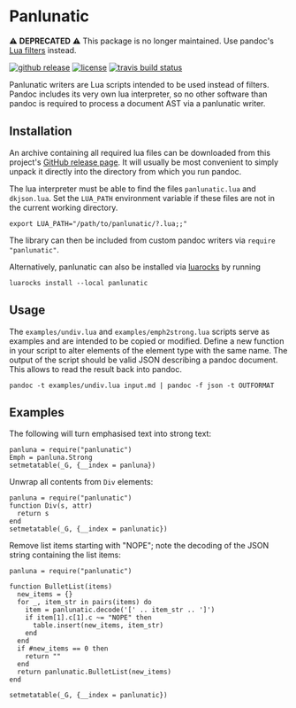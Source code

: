 Panlunatic
==========

:warning: **DEPRECATED** :warning: This package is no longer maintained. Use
pandoc's [Lua filters](https://pandoc.org/lua-filters.html) instead.

[![github release](https://img.shields.io/github/release/tarleb/panlunatic.svg?label=current+release)](https://github.com/tarleb/panlunatic/releases)
[![license](https://img.shields.io/github/license/tarleb/panlunatic.svg?style=flat-square)](./LICENSE)
[![travis build status](https://img.shields.io/travis/tarleb/panlunatic/master.svg?style=flat-square)](https://travis-ci.org/tarleb/panlunatic)

Panlunatic writers are Lua scripts intended to be used instead of filters.
Pandoc includes its very own lua interpreter, so no other software than pandoc
is required to process a document AST via a panlunatic writer.


Installation
------------

An archive containing all required lua files can be downloaded from this
project's [GitHub release page](https://github.com/tarleb/panlunatic/releases).
It will usually be most convenient to simply unpack it directly into the
directory from which you run pandoc.

The lua interpreter must be able to find the files `panlunatic.lua` and
`dkjson.lua`.  Set the `LUA_PATH` environment variable if these files are not in
the current working directory.

    export LUA_PATH="/path/to/panlunatic/?.lua;;"

The library can then be included from custom pandoc writers via `require
"panlunatic"`.

Alternatively, panlunatic can also be installed
via [luarocks](https://luarocks.org/) by running

    luarocks install --local panlunatic


Usage
-----

The `examples/undiv.lua` and `examples/emph2strong.lua` scripts serve as
examples and are intended to be copied or modified.  Define a new function in
your script to alter elements of the element type with the same name. The
output of the script should be valid JSON describing a pandoc document. This
allows to read the result back into pandoc.

    pandoc -t examples/undiv.lua input.md | pandoc -f json -t OUTFORMAT


Examples
--------

The following will turn emphasised text into strong text:

    panluna = require("panlunatic")
    Emph = panluna.Strong
    setmetatable(_G, {__index = panluna})


Unwrap all contents from `Div` elements:

    panluna = require("panlunatic")
    function Div(s, attr)
      return s
    end
    setmetatable(_G, {__index = panlunatic})


Remove list items starting with "NOPE"; note the decoding of the JSON string
containing the list items:

    panluna = require("panlunatic")

    function BulletList(items)
      new_items = {}
      for _, item_str in pairs(items) do
        item = panlunatic.decode('[' .. item_str .. ']')
        if item[1].c[1].c ~= "NOPE" then
          table.insert(new_items, item_str)
        end
      end
      if #new_items == 0 then
        return ""
      end
      return panlunatic.BulletList(new_items)
    end

    setmetatable(_G, {__index = panlunatic})
